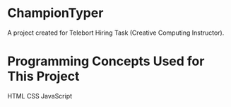 # ChampionTyper
A project created for Telebort Hiring Task (Creative Computing Instructor). 

# Programming Concepts Used for This Project
HTML
CSS
JavaScript
